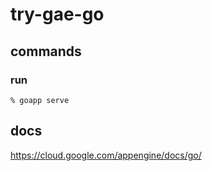 # try-gae-go

## commands

### run

```
% goapp serve
```

## docs

https://cloud.google.com/appengine/docs/go/
